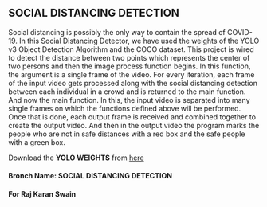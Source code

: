 
## SOCIAL DISTANCING DETECTION

Social distancing is possibly the only way to contain the spread of COVID-19. In this Social Distancing Detector, we have used the weights of the YOLO v3 Object Detection Algorithm and the COCO dataset. This project is wired to detect the distance between two points which represents the center of two persons and then the image process function begins. In this function, the argument is a single frame of the video. For every iteration, each frame of the input video gets processed along with the social distancing detection between each individual in a crowd and is returned to the main function. And now the main function.  In this, the input video is separated into many single frames on which the functions defined above will be performed. Once that is done, each output frame is received and combined together to create the output video. And then in the output video the program marks the people who are not in safe distances with a red box and the safe people with a green box.

Download the **YOLO WEIGHTS** from [here](https://pjreddie.com/media/files/yolov3-tiny.weights)

#### Bronch Name: SOCIAL DISTANCING DETECTION
#### For Raj Karan Swain
